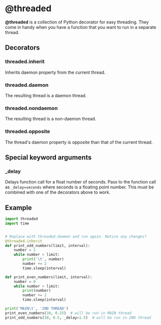@threaded
=========

__@threaded__ is a collection of Python decorator for easy threading. They come
in handy when you have a function that you want to run in a separate thread.

Decorators
----------

### threaded.inherit

Inherits daemon property from the current thread.

### threaded.daemon

The resulting thread is a daemon thread.

### threaded.nondaemon

The resulting thread is a non-daemon thread.

### threaded.opposite

The thread's daemon property is opposite than that of the current thread.


Special keyword arguments
-------------------------

### _delay

Delays function call for a float number of seconds. Pass to the function call as
`_delay=seconds` where seconds is a floating point number. This must be combined
with one of the decorators above to work.


Example
-------

```python
import threaded
import time


# Replace with threaded.daemon and run again. Notice any changes?
@threaded.inherit
def print_odd_numbers(limit, interval):
    number = 1
    while number < limit:
        print('\t', number)
        number += 2
        time.sleep(interval)

def print_even_numbers(limit, interval):
    number = 0
    while number < limit:
        print(number)
        number += 2
        time.sleep(interval)

print('MAIN\t', '2ND THREAD')
print_even_numbers(30, 0.25)  # will be run in MAIN thread
print_odd_numbers(30, 0.5, _delay=1.5)  # will be run in 2ND thread
```
